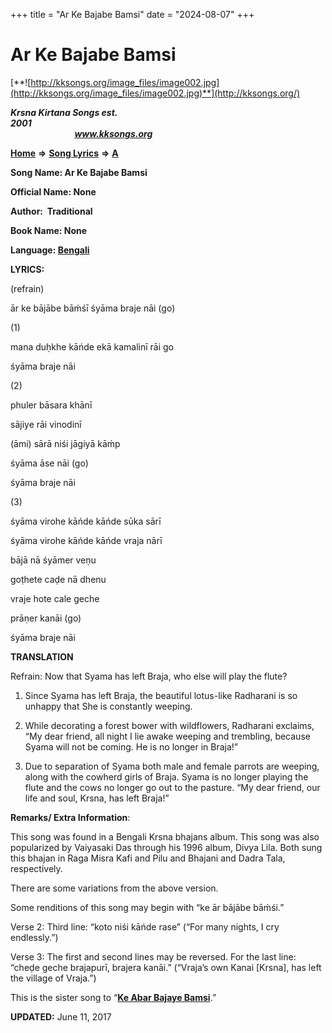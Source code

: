 +++
title = "Ar Ke Bajabe Bamsi"
date = "2024-08-07"
+++

# Ar Ke Bajabe Bamsi
[**![http://kksongs.org/image_files/image002.jpg](http://kksongs.org/image_files/image002.jpg)**](http://kksongs.org/)

**_Krsna Kirtana Songs est. 2001_**                                                                                                                                                 **_www.kksongs.org_**

**[Home](http://kksongs.org/)** **⇒** **[Song Lyrics](http://kksongs.org/lyrics.html)** **⇒** **[A](http://kksongs.org/songs/song_a.html)**

**Song Name: Ar Ke Bajabe Bamsi**

**Official Name: None**

**Author:  Traditional**

**Book Name: None**

**Language: [Bengali](http://kksongs.org/language/list/bengali.html)**

**LYRICS:**

(refrain)

ār ke bājābe bāḿśī śyāma braje nāi (go)

(1)

mana duḥkhe kāńde ekā kamalinī rāi go

śyāma braje nāi

(2)

phuler bāsara khānī

sājiye rāi vinodinī

(āmi) sārā niśi jāgiyā kāḿp

śyāma āse nāi (go)

śyāma braje nāi

(3)

śyāma virohe kāńde kāńde sūka sārī

śyāma virohe kāńde kāńde vraja nārī

bājā nā śyāmer veṇu

goṭhete caḍe nā dhenu

vraje hote cale geche

prāṇer kanāi (go)

śyāma braje nāi

**TRANSLATION**

Refrain: Now that Syama has left Braja, who else will play the flute?

1) Since Syama has left Braja, the beautiful lotus-like Radharani is so unhappy that She is constantly weeping.

2) While decorating a forest bower with wildflowers, Radharani exclaims, “My dear friend, all night I lie awake weeping and trembling, because Syama will not be coming. He is no longer in Braja!”

3) Due to separation of Syama both male and female parrots are weeping, along with the cowherd girls of Braja. Syama is no longer playing the flute and the cows no longer go out to the pasture. “My dear friend, our life and soul, Krsna, has left Braja!”

**Remarks/ Extra Information**:

This song was found in a Bengali Krsna bhajans album. This song was also popularized by Vaiyasaki Das through his 1996 album, Divya Lila. Both sung this bhajan in Raga Misra Kafi and Pilu and Bhajani and Dadra Tala, respectively.

There are some variations from the above version.

Some renditions of this song may begin with “ke ār bājābe bāḿśi.”

Verse 2: Third line: “koto niśi kāńde rase” (“For many nights, I cry endlessly.”)

Verse 3: The first and second lines may be reversed. For the last line: “cheḍe geche brajapurī, brajera kanāi.” (“Vraja’s own Kanai \[Krsna\], has left the village of Vraja.”)

This is the sister song to “**[Ke Abar Bajaye Bamsi](http://kksongs.org/songs/k/keabarbajayebamsi.html)**.”

**UPDATED:** June 11, 2017